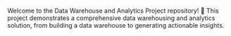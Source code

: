 Welcome to the Data Warehouse and Analytics Project repository! 🚀
This project demonstrates a comprehensive data warehousing and analytics solution, from building a data warehouse to generating actionable insights.

